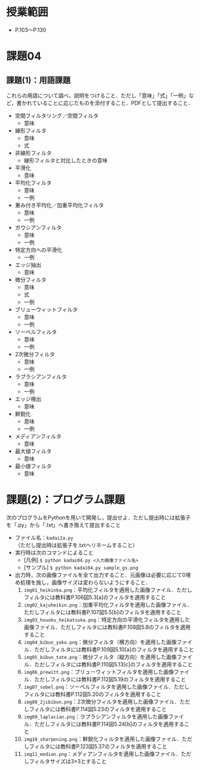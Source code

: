 # 授業範囲
- P.103〜P.130
# 課題04
## 課題(1)：用語課題
これらの用語について調べ，説明をつけること．ただし「意味」「式」「一例」など，書かれていることに応じたものを添付すること．PDFとして提出すること．
- 空間フィルタリング／空間フィルタ
	- 意味
- 線形フィルタ
	- 意味
	- 式
- 非線形フィルタ
	- 線形フィルタと対比したときの意味
- 平滑化
	- 意味
- 平均化フィルタ
	- 意味
	- 一例
- 重み付き平均化／加重平均化フィルタ
	- 意味
	- 一例
- ガウシアンフィルタ
	- 意味
	- 一例
- 特定方向への平滑化
	- 一例
- エッジ抽出
	- 意味
- 微分フィルタ
	- 意味
	- 式
	- 一例
- ブリューウィットフィルタ
	- 意味
	- 一例
- ソーベルフィルタ
	- 意味
	- 一例
- 2次微分フィルタ
	- 意味
	- 一例
- ラプラシアンフィルタ
	- 意味
	- 一例
- エッジ検出
	- 意味
- 鮮鋭化
	- 意味
	- 一例
- メディアンフィルタ
	- 意味
- 最大値フィルタ
	- 意味
- 最小値フィルタ
	- 意味

# 課題(2)：プログラム課題
次のプログラムをPythonを用いて開発し，提出せよ．ただし提出時には拡張子を「.py」から「.txt」へ書き換えて提出すること
- ファイル名：`kadai2a.py`（ただし提出時は拡張子を.txtへリネームすること）
- 実行時は次のコマンドによること
	- [凡例] `$ python kadai04.py <入力画像ファイル名>`
	- [サンプル] `$ python kadai04.py sample_gs.png`
- 出力時，次の画像ファイルを全て出力すること．元画像は必要に応じて0埋め処理を施し，画像サイズは変わらないようにすること．
	1. `img01_heikinka.png`：平均化フィルタを適用した画像ファイル．ただしフィルタには教科書P.106図5.3[a]のフィルタを適用すること
	2. `img02_kajuheikin.png`：加重平均化フィルタを適用した画像ファイル．ただしフィルタには教科書P.107図5.5[b]のフィルタを適用すること
	3. `img03_houoku_heikatsuka.png`：特定方向の平滑化フィルタを適用した画像ファイル．ただしフィルタには教科書P.108図5.8のフィルタを適用すること
	4. `img04_bibun_yoko.png`：微分フィルタ（横方向）を適用した画像ファイル．ただしフィルタには教科書P.109図5.10[a]のフィルタを適用すること
	5. `img05_bibun_tate.png`：微分フィルタ（縦方向）を適用した画像ファイル．ただしフィルタには教科書P.110図5.13[c]のフィルタを適用すること
	6. `img06_prewitt.png`：プリューウィットフィルタを適用した画像ファイル．ただしフィルタには教科書P.112図5.19のフィルタを適用すること
	7. `img07_sobel.png`：ソーベルフィルタを適用した画像ファイル．ただしフィルタには教科書P.112図5.20のフィルタを適用すること
	8. `img08_2jibibun.png`：2次微分フィルタを適用した画像ファイル．ただしフィルタには教科書P.114図5.23のフィルタを適用すること
	9. `img09_laplacian.png`：ラプラシアンフィルタを適用した画像ファイル．ただしフィルタには教科書P.114図5.24[b]のフィルタを適用すること
	10. `img10_sharpening.png`：鮮鋭化フィルタを適用した画像ファイル．ただしフィルタには教科書P.123図5.37のフィルタを適用すること
	11. `img11_median.png`：メディアンフィルタを適用した画像ファイル．ただしフィルタサイズは3×3とすること